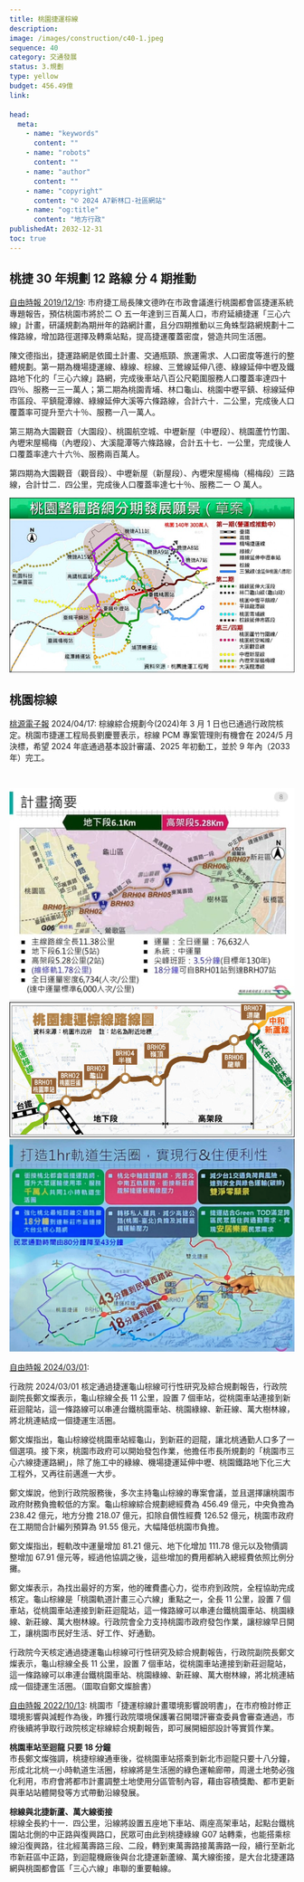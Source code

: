 ```yaml
---
title: 桃園捷運棕線
description:
image: /images/construction/c40-1.jpeg
sequence: 40
category: 交通發展
status: 3.規劃
type: yellow
budget: 456.49億
link:

head:
  meta:
    - name: "keywords"
      content: ""
    - name: "robots"
      content: ""
    - name: "author"
      content: ""
    - name: "copyright"
      content: "© 2024 A7新林口-社區網站"
    - name: "og:title"
      content: "地方行政"
publishedAt: 2032-12-31
toc: true
---
```


## 桃捷 30 年規劃 12 路線 分 4 期推動

<a href="https://news.ltn.com.tw/news/life/paper/1339959">自由時報 2019/12/19</a>:
市府捷工局長陳文德昨在市政會議進行桃園都會區捷運系統專題報告，預估桃園市將於二 ○ 五一年達到三百萬人口，市府延續捷運「三心六線」計畫，研議規劃為期卅年的路網計畫，且分四期推動以三角蛛型路網規劃十二條路線，增加路徑選擇及轉乘站點，提高捷運覆蓋密度，營造共同生活圈。

陳文德指出，捷運路網是依國土計畫、交通瓶頸、旅運需求、人口密度等進行的整體規劃。第一期為機場捷運線、綠線、棕線、三鶯線延伸八德、綠線延伸中壢及鐵路地下化的「三心六線」路網，完成後車站八百公尺範圍服務人口覆蓋率達四十四％、服務一三一萬人；第二期為桃園青埔、林口龜山、桃園中壢平鎮、棕線延伸市區段、平鎮龍潭線、綠線延伸大溪等六條路線，合計六十．二公里，完成後人口覆蓋率可提升至六十％、服務一八一萬人。

第三期為大園觀音（大園段）、桃園航空城、中壢新屋（中壢段）、桃園蘆竹竹圍、內壢宋屋楊梅（內壢段）、大溪龍潭等六條路線，合計五十七．一公里，完成後人口覆蓋率達六十六％、服務兩百萬人。

第四期為大園觀音（觀音段）、中壢新屋（新屋段）、內壢宋屋楊梅（楊梅段）三路線，合計廿二．四公里，完成後人口覆蓋率達七十％、服務二一 ○ 萬人。

![c40-1.jpeg](/images/construction/c40-1.jpeg)

## 桃園棕線

<a href="https://tyenews.com/2024/04/575325/?fbclid=IwZXh0bgNhZW0CMTAAAR1dcbW9Y8R5dd589mUHs2N6Fnpm_BgqswBKX-NZGsIXgv7_aE0nz9VPT7k_aem_AXNA_FikIgROXDfk2sDlZYVXHQJTMjliRDgEwSTV2EXKGBKOFGdSbYRTTsz4cOf3qribgYRy_WnkvEpLmLlkuCEu">桃源電子報</a> 2024/04/17:
棕線綜合規劃今(2024)年 3 月 1 日也已通過行政院核定。桃園市捷運工程局長劉慶豐表示，棕線 PCM 專案管理則有機會在 2024/5 月決標，希望 2024 年底通過基本設計審議、2025 年初動工，並於 9 年內（2033 年）完工。

<br>

![c40-3.jpeg](/images/construction/c40-3.jpeg)
![c40-2.jpeg](/images/construction/c40-2.jpeg)
![c40-4.jpeg](/images/construction/c40-4.jpeg)

<a href="https://news.ltn.com.tw/news/life/breakingnews/4594613?fbclid=IwAR26MslzIa3KmD8OEY9ZV0czZiixnW7dx06AkYRhZXZgCsTLErJkzLKbc6w">自由時報 2024/03/01</a>:

行政院 2024/03/01 核定通過捷運龜山棕線可行性研究及綜合規劃報告，行政院副院長鄭文燦表示，龜山棕線全長 11 公里，設置 7 個車站，從桃園車站連接到新莊迴龍站，這一條路線可以串連台鐵桃園車站、桃園綠線、新莊線、萬大樹林線，將北桃連結成一個捷運生活圈。

鄭文燦指出，龜山棕線從桃園車站經龜山，到新莊的迴龍，讓北桃通勤人口多了一個選項。接下來，桃園市政府可以開始發包作業，他擔任市長所規劃的「桃園市三心六線捷運路網」，除了施工中的綠線、機場捷運延伸中壢、桃園鐵路地下化三大工程外，又再往前邁進一大步。

鄭文燦說，他到行政院服務後，多次主持龜山棕線的專案會議，並且選擇讓桃園市政府財務負擔較低的方案。龜山棕線綜合規劃總經費為 456.49 億元，中央負擔為 238.42 億元，地方分擔 218.07 億元，扣除自償性經費 126.52 億元，桃園市政府在工期間合計編列預算為 91.55 億元，大幅降低桃園市負擔。

鄭文燦指出，輕軌改中運量增加 81.21 億元、地下化增加 111.78 億元以及物價調整增加 67.91 億元等，經過他協調之後，這些增加的費用都納入總經費依照比例分攤。

鄭文燦表示，為找出最好的方案，他的確費盡心力，從市府到政院，全程協助完成核定。龜山棕線是「桃園軌道計畫三心六線」重點之一，全長 11 公里，設置 7 個車站，從桃園車站連接到新莊迴龍站，這一條路線可以串連台鐵桃園車站、桃園綠線、新莊線、萬大樹林線。行政院會全力支持桃園市政府發包作業，讓棕線早日開工，讓桃園市民好生活、好工作、好通勤。

行政院今天核定通過捷運龜山棕線可行性研究及綜合規劃報告，行政院副院長鄭文燦表示，龜山棕線全長 11 公里，設置 7 個車站，從桃園車站連接到新莊迴龍站，這一條路線可以串連台鐵桃園車站、桃園綠線、新莊線、萬大樹林線，將北桃連結成一個捷運生活圈。（圖取自鄭文燦臉書）

<a href="https://news.ltn.com.tw/news/Taoyuan/paper/1545437">自由時報 2022/10/13</a>:
桃園市「捷運棕線計畫環境影響說明書」，在市府檢討修正環境影響與減輕作為後，昨獲行政院環境保護署召開環評審查委員會審查通過，市府後續將爭取行政院核定棕線綜合規劃報告，即可展開細部設計等實質作業。

**桃園車站至迴龍 只要 18 分鐘**  
市長鄭文燦強調，桃捷棕線通車後，從桃園車站搭乘到新北市迴龍只要十八分鐘，形成北北桃一小時軌道生活圈，棕線將是生活圈的綠色運輸廊帶，周邊土地勢必強化利用，市府會將都市計畫調整土地使用分區管制內容，藉由容積獎勵、都市更新與車站站體開發等方式帶動沿線發展。

**棕線與北捷新蘆、萬大線銜接**  
棕線全長約十一．四公里，沿線將設置五座地下車站、兩座高架車站，起點台鐵桃園站北側的中正路與復興路口，民眾可由此到桃捷綠線 G07 站轉乘，也能搭乘棕線沿復興路，往北經萬壽路三段、二段，轉到東萬壽路接萬壽路一段，續行至新北市新莊區中正路，到迴龍機廠後與台北捷運新蘆線、萬大線銜接，是大台北捷運路網與桃園都會區「三心六線」串聯的重要軸線。
